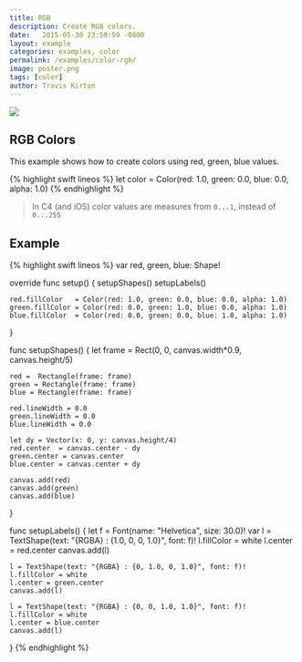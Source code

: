 ```yaml
---
title: RGB
description: Create RGB colors.
date:   2015-05-30 23:59:59 -0800
layout: example
categories: examples, color
permalink: /examples/color-rgb/
image: poster.png
tags: [color]
author: Travis Kirton
---
```

![](rgb.png)

## RGB Colors
This example shows how to create colors using red, green, blue values.

{% highlight swift lineos %}
let color = Color(red: 1.0, green: 0.0, blue: 0.0, alpha: 1.0)
{% endhighlight %}

> In C4 (and iOS) color values are measures from `0...1`, instead of `0...255`

## Example
{% highlight swift lineos %}
var red, green, blue: Shape!

override func setup() {
    setupShapes()
    setupLabels()

    red.fillColor   = Color(red: 1.0, green: 0.0, blue: 0.0, alpha: 1.0)
    green.fillColor = Color(red: 0.0, green: 1.0, blue: 0.0, alpha: 1.0)
    blue.fillColor  = Color(red: 0.0, green: 0.0, blue: 1.0, alpha: 1.0)
}

func setupShapes() {
    let frame = Rect(0, 0, canvas.width*0.9, canvas.height/5)

    red =  Rectangle(frame: frame)
    green = Rectangle(frame: frame)
    blue = Rectangle(frame: frame)

    red.lineWidth = 0.0
    green.lineWidth = 0.0
    blue.lineWidth = 0.0

    let dy = Vector(x: 0, y: canvas.height/4)
    red.center  = canvas.center - dy
    green.center = canvas.center
    blue.center = canvas.center + dy

    canvas.add(red)
    canvas.add(green)
    canvas.add(blue)
}

func setupLabels() {
    let f = Font(name: "Helvetica", size: 30.0)!
    var l = TextShape(text: "{RGBA} : {1.0, 0, 0, 1.0}", font: f)!
    l.fillColor = white
    l.center = red.center
    canvas.add(l)

    l = TextShape(text: "{RGBA} : {0, 1.0, 0, 1.0}", font: f)!
    l.fillColor = white
    l.center = green.center
    canvas.add(l)

    l = TextShape(text: "{RGBA} : {0, 0, 1.0, 1.0}", font: f)!
    l.fillColor = white
    l.center = blue.center
    canvas.add(l)
}
{% endhighlight %}
